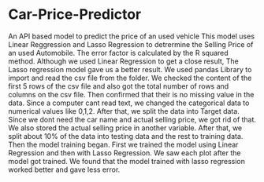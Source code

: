 # Car-Price-Predictor
An API based model to predict the price of an used vehicle
This model uses Linear Reggression and Lasso Regression to detrermine the Selling Price of an used Automobile.
The error factor is calculated by the R squared method.
Although we used Linear Regression to get a close result, The Lasso regression model gave us a better result.
We used pandas Library to import and read the csv file from the folder. We checked the content of the first 5 rows of the csv file and also got the total number of rows and columns on the csv file. Then confirmed that their is no missing value in the data.
Since a computer cant read text, we changed the categorical data to numerical values like 0,1,2.
After that, we split the data into Target data. Since we dont need the car name and actual selling price, we got rid of that.
We also stored the actual selling price in another variable.
After that, we split about 10% of the data into testing data and the rest to training data.
Then the model training began. First we trained the model using Linear Regression and then with Lasso Regression.
We saw each plot after the model got trained. 
We found that the model trained with lasso regression worked better and gave less error.
